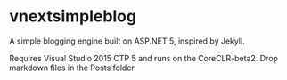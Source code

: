 # vnextsimpleblog
A simple blogging engine built on ASP.NET 5, inspired by Jekyll.

Requires Visual Studio 2015 CTP 5 and runs on the CoreCLR-beta2. Drop markdown files in the Posts folder.
